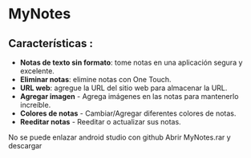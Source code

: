 # MyNotes

## Características :

- **Notas de texto sin formato**: tome notas en una aplicación segura y excelente.
- **Eliminar notas**: elimine notas con One Touch.
- **URL web**: agregue la URL del sitio web para almacenar la URL.
- **Agregar imagen** - Agrega imágenes en las notas para mantenerlo increíble.
- **Colores de notas** - Cambiar/Agregar diferentes colores de notas.
- **Reeditar notas** - Reeditar o actualizar sus notas.

No se puede enlazar android studio con github
Abrir MyNotes.rar y descargar

